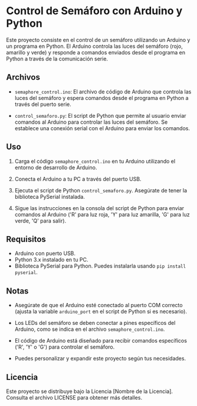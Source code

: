 # Control de Semáforo con Arduino y Python

Este proyecto consiste en el control de un semáforo utilizando un Arduino y un programa en Python. El Arduino controla las luces del semáforo (rojo, amarillo y verde) y responde a comandos enviados desde el programa en Python a través de la comunicación serie.

## Archivos

- `semaphore_control.ino`: El archivo de código de Arduino que controla las luces del semáforo y espera comandos desde el programa en Python a través del puerto serie.

- `control_semaforo.py`: El script de Python que permite al usuario enviar comandos al Arduino para controlar las luces del semáforo. Se establece una conexión serial con el Arduino para enviar los comandos.

## Uso

1. Carga el código `semaphore_control.ino` en tu Arduino utilizando el entorno de desarrollo de Arduino.

2. Conecta el Arduino a tu PC a través del puerto USB.

3. Ejecuta el script de Python `control_semaforo.py`. Asegúrate de tener la biblioteca PySerial instalada.

4. Sigue las instrucciones en la consola del script de Python para enviar comandos al Arduino ('R' para luz roja, 'Y' para luz amarilla, 'G' para luz verde, 'Q' para salir).

## Requisitos

- Arduino con puerto USB.
- Python 3.x instalado en tu PC.
- Biblioteca PySerial para Python. Puedes instalarla usando `pip install pyserial`.

## Notas

- Asegúrate de que el Arduino esté conectado al puerto COM correcto (ajusta la variable `arduino_port` en el script de Python si es necesario).

- Los LEDs del semáforo se deben conectar a pines específicos del Arduino, como se indica en el archivo `semaphore_control.ino`.

- El código de Arduino está diseñado para recibir comandos específicos ('R', 'Y' o 'G') para controlar el semáforo.

- Puedes personalizar y expandir este proyecto según tus necesidades.

## Licencia

Este proyecto se distribuye bajo la Licencia [Nombre de la Licencia]. Consulta el archivo LICENSE para obtener más detalles.

